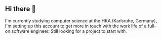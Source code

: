 ## Hi there 👋

I'm currently studying computer science at the HKA (Karlsruhe, Germany),
I'm setting up this account to get more in touch with the work life of a full-on software engineer.
Still looking for a project to start with.
<!--
**BonsaiFicus/BonsaiFicus** is a ✨ _special_ ✨ repository because its `README.md` (this file) appears on your GitHub profile.

Here are some ideas to get you started:

- 🔭 I’m currently working on ...
- 🌱 I’m currently learning ...
- 👯 I’m looking to collaborate on ...
- 🤔 I’m looking for help with ...
- 💬 Ask me about ...
- 📫 How to reach me: ...
- 😄 Pronouns: ...
- ⚡ Fun fact: ...
-->
